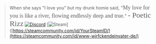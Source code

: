 > When she says "I love you" but my drunk homie said, "<span style='font-family: cursive; font-size: 18px;'>My love for you is like a river, flowing endlessly deep and true.</span>" <span style='font-family: "Lucida Calligraphy"; font-size: 24px;'>- Poetic Rizz</span>
[![Discord](https://img.shields.io/badge/Discord-WesDuh%23YourDiscriminator-blue?style=flat-square&logo=discord)](https://discordapp.com/users/199156719765553152)
[![Steam](https://img.shields.io/badge/Steam-WesDuh-blue?style=flat-square&logo=steam)]([https://steamcommunity.com/id/YourSteamID/](https://steamcommunity.com/id/www-wirfckendeinvater-de/)

